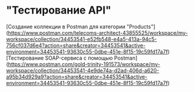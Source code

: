 # "Тестирование API"
[Создание коллекции в Postman для категории "Products"]
(https://www.postman.com/telecoms-architect-43855525/workspace/my-workspace/collection/34453541-e52fb548-e4a5-413a-94c5-756cf037d6e4?action=share&creator=34453541&active-environment=34453541-93630c55-0dbe-451e-8f15-19c59fd17a7f)
[Тестирование SOAP-сервиса с помощью Postman]
(https://www.postman.com/gold-trinity-191573/workspace/my-workspace/collection/34453541-4e9de74a-d2ad-406d-a620-a95b34d929a9?action=share&creator=34453541&active-environment=34453541-93630c55-0dbe-451e-8f15-19c59fd17a7f)

